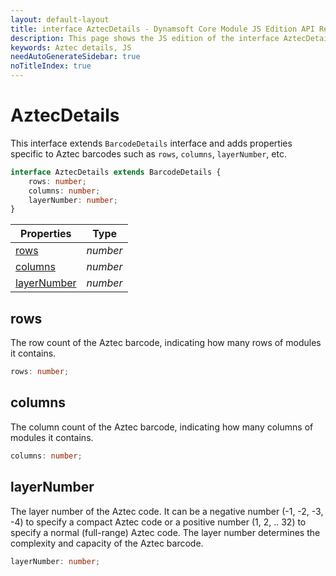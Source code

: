 ```yaml
---
layout: default-layout
title: interface AztecDetails - Dynamsoft Core Module JS Edition API Reference
description: This page shows the JS edition of the interface AztecDetails in Dynamsoft DBR Module.
keywords: Aztec details, JS
needAutoGenerateSidebar: true
noTitleIndex: true
---
```


# AztecDetails

This interface extends `BarcodeDetails` interface and adds properties specific to Aztec barcodes such as `rows`, `columns`, `layerNumber`, etc.

```typescript
interface AztecDetails extends BarcodeDetails {
    rows: number;
    columns: number;
    layerNumber: number;
}
```

| Properties                  | Type     |
| --------------------------- | -------- |
| [rows](#rows)               | *number* |
| [columns](#columns)         | *number* |
| [layerNumber](#layernumber) | *number* |

## rows

The row count of the Aztec barcode, indicating how many rows of modules it contains.

```typescript
rows: number;
```

## columns

The column count of the Aztec barcode, indicating how many columns of modules it contains.

```typescript
columns: number;
```

## layerNumber

The layer number of the Aztec code. It can be a negative number (-1, -2, -3, -4) to specify a compact Aztec code or a positive number (1, 2, .. 32) to specify a normal (full-range) Aztec code. The layer number determines the complexity and capacity of the Aztec barcode.

```typescript
layerNumber: number;
```